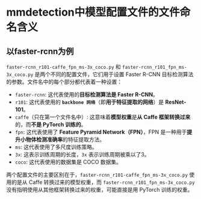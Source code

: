 # mmdetection中模型配置文件的文件命名含义

## 以faster-rcnn为例

`faster-rcnn_r101-caffe_fpn_ms-3x_coco.py` 和 `faster-rcnn_r101_fpn_ms-3x_coco.py` 是两个不同的配置文件，它们用于设置 Faster R-CNN 目标检测算法的参数。文件名中的每个部分都代表着一种设置：

- `faster-rcnn`: 这代表使用的**目标检测算法是 Faster R-CNN**。
- `r101`: 这代表使用的 **`backbone 网络`**（即**用于特征提取的网络**）是 **ResNet-101**。
- `caffe`（只在第一个文件名中）: 这意味着**模型权重**是**从 Caffe 框架转换过来**的，而**不是 PyTorch 训练的**。
- `fpn`: 这代表使用了 **Feature Pyramid Network（FPN）**，FPN 是一种用于**提升小物体检测准确率**的特征提取方法。 
- `ms`: 这代表使用了多尺度训练策略。
- `3x`: 这表示训练周期的长度，`3x` 表示训练周期被乘以了3。
- `coco`: 这代表使用的数据集是 COCO 数据集。

两个配置文件的主要区别在于，`faster-rcnn_r101-caffe_fpn_ms-3x_coco.py` 使用的是从 Caffe 转换过来的模型权重，而 `faster-rcnn_r101_fpn_ms-3x_coco.py` 没有指明使用从其他框架转换过来的权重，可能直接是用 PyTorch 训练的权重。